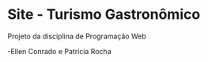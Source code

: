 # Site - Turismo Gastronômico
 Projeto da disciplina de Programação Web
 
 -Ellen Conrado e Patrícia Rocha
